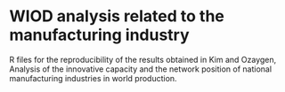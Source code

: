 # WIOD analysis related to the manufacturing industry
R files for the reproducibility of the results obtained in Kim and Ozaygen, Analysis of the innovative capacity and the network position of national manufacturing industries in world production.
